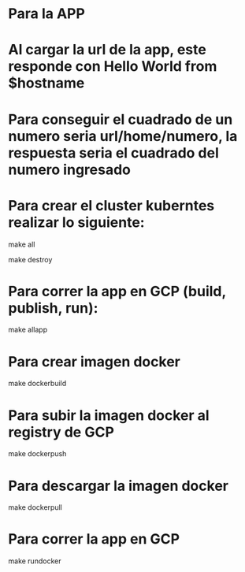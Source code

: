 # Para la APP
# Al cargar la url de la app, este responde con Hello World from $hostname
# Para conseguir el cuadrado de un numero seria url/home/numero, la respuesta seria el cuadrado del numero ingresado
#
#
# Para crear el cluster kuberntes realizar lo siguiente:

make all

make destroy

# Para correr la app en GCP (build, publish, run):
make allapp

# Para crear imagen docker

make dockerbuild

# Para subir la imagen docker al registry de GCP
make dockerpush	

# Para descargar la imagen docker
make dockerpull	

# Para correr la app en GCP
make rundocker